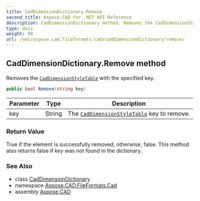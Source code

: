 ```yaml
---
title: CadDimensionDictionary.Remove
second_title: Aspose.CAD for .NET API Reference
description: CadDimensionDictionary method. Removes the CadDimensionStyleTable with the specified key
type: docs
weight: 90
url: /net/aspose.cad.fileformats.cad/caddimensiondictionary/remove/
---
```

## CadDimensionDictionary.Remove method

Removes the [`CadDimensionStyleTable`](../../../aspose.cad.fileformats.cad.cadtables/caddimensionstyletable/) with the specified key.

```csharp
public bool Remove(string key)
```

| Parameter | Type | Description |
| --- | --- | --- |
| key | String | The [`CadDimensionStyleTable`](../../../aspose.cad.fileformats.cad.cadtables/caddimensionstyletable/) key to remove. |

### Return Value

True if the element is successfully removed; otherwise, false. This method also returns false if *key* was not found in the dictionary.

### See Also

* class [CadDimensionDictionary](../)
* namespace [Aspose.CAD.FileFormats.Cad](../../../aspose.cad.fileformats.cad/)
* assembly [Aspose.CAD](../../../)


